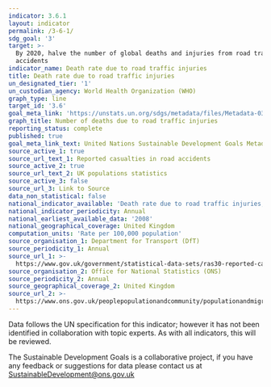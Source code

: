 ```yaml
---
indicator: 3.6.1
layout: indicator
permalink: /3-6-1/
sdg_goal: '3'
target: >-
  By 2020, halve the number of global deaths and injuries from road traffic
  accidents
indicator_name: Death rate due to road traffic injuries
title: Death rate due to road traffic injuries
un_designated_tier: '1'
un_custodian_agency: World Health Organization (WHO)
graph_type: line
target_id: '3.6'
goal_meta_link: 'https://unstats.un.org/sdgs/metadata/files/Metadata-03-06-01.pdf'
graph_title: Number of deaths due to road traffic injuries
reporting_status: complete
published: true
goal_meta_link_text: United Nations Sustainable Development Goals Metadata (pdf 212kB)
source_active_1: true
source_url_text_1: Reported casualties in road accidents
source_active_2: true
source_url_text_2: UK populations statistics
source_active_3: false
source_url_3: Link to Source
data_non_statistical: false
national_indicator_available: 'Death rate due to road traffic injuries, per 100,000 population'
national_indicator_periodicity: Annual
national_earliest_available_data: '2008'
national_geographical_coverage: United Kingdom
computation_units: 'Rate per 100,000 population'
source_organisation_1: Department for Transport (DfT)
source_periodicity_1: Annual
source_url_1: >-
  https://www.gov.uk/government/statistical-data-sets/ras30-reported-casualties-in-road-accidents
source_organisation_2: Office for National Statistics (ONS)
source_periodicity_2: Annual
source_geographical_coverage_2: United Kingdom
source_url_2: >-
  https://www.ons.gov.uk/peoplepopulationandcommunity/populationandmigration/populationestimates/datasets/populationestimatestimeseriesdataset
---
```

Data follows the UN specification for this indicator; however it has not been identified in collaboration with topic experts. As with all indicators, this will be reviewed.

The Sustainable Development Goals is a collaborative project, if you have any feedback or suggestions for data please contact us at <SustainableDevelopment@ons.gov.uk>
